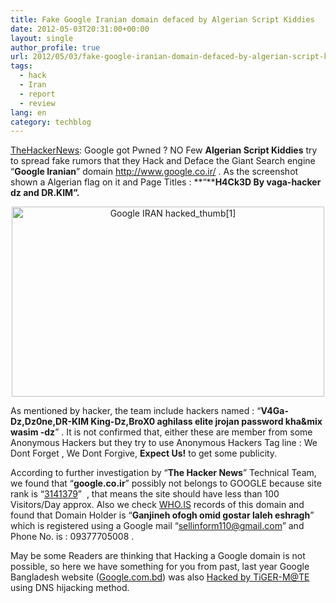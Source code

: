 ```yaml
---
title: Fake Google Iranian domain defaced by Algerian Script Kiddies
date: 2012-05-03T20:31:00+00:00
layout: single
author_profile: true
url: 2012/05/03/fake-google-iranian-domain-defaced-by-algerian-script-kiddies/
tags:
  - hack
  - Iran
  - report
  - review
lang: en
category: techblog
---
```

<a href="http://thehackernews.com/2012/05/google-iraq-defaced-by-anonymous.html" target="_blank">TheHackerNews</a>: Google got Pwned ? NO Few **Algerian Script Kiddies** try to spread fake rumors that they Hack and Deface the Giant Search engine &#8220;**Google Iranian**&#8221; domain <http://www.google.co.ir/> . As the screenshot shown a Algerian flag on it and Page Titles : **&#8220;****H4Ck3D By vaga-hacker dz and DR.KIM&#8221;.**

<p style="text-align: center;">
  <a href="/images/2012/05/Google-IRAN-hacked_thumb1.jpg"><img class="size-full wp-image-6415 aligncenter" alt="Google IRAN hacked_thumb[1]" src="/images/2012/05/Google-IRAN-hacked_thumb1.jpg" width="500" height="304" srcset="/images/sites/3/2012/05/Google-IRAN-hacked_thumb1.jpg 500w, /images/sites/3/2012/05/Google-IRAN-hacked_thumb1-300x182.jpg 300w" sizes="(max-width: 500px) 100vw, 500px" /></a>
</p>

As mentioned by hacker, the team include hackers named : &#8220;**V4Ga-Dz,Dz0ne,DR-KIM King-Dz,BroX0 aghilass elite jrojan password kha&mix wasim -dz**&#8221; . It is not confirmed that, either these are member from some Anonymous Hackers but they try to use Anonymous Hackers Tag line : We Dont Forget , We Dont Forgive, **Expect Us!** to get some publicity.

According to further investigation by &#8220;**The Hacker News**&#8221; Technical Team, we found that &#8220;**google.co.ir**&#8221; possibly not belongs to GOOGLE because site rank is &#8220;[3141379](http://www.alexa.com/siteinfo/http://google.co.ir)&#8221;  , that means the site should have less than 100 Visitors/Day approx. Also we check [WHO.IS](http://who.is/whois/google.co.ir/) records of this domain and found that Domain Holder is &#8220;**Ganjineh ofogh omid gostar laleh eshragh**&#8221; which is registered using a Google mail &#8220;sellinform110@gmail.com&#8221; and Phone No. is : 09377705008 .

May be some Readers are thinking that Hacking a Google domain is not possible, so here we have something for you from past, last year Google Bangladesh website ([Google.com.bd](http://google.com.bd/)) was also [Hacked by TiGER-M@TE](http://thehackernews.com/2011/01/google-bangladesh-website-googlecombd.html) using DNS hijacking method.
